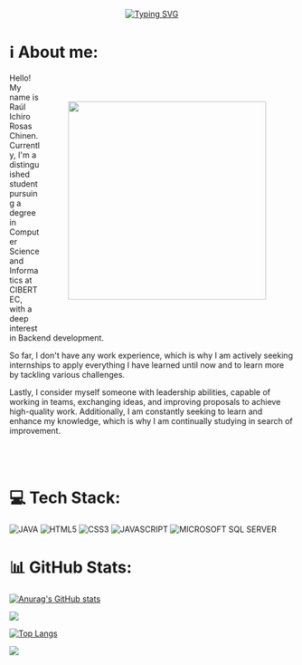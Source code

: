 <p align="center">
<a href="https://git.io/typing-svg"><img src="https://readme-typing-svg.demolab.com?font=Fira+Code&weight=900&size=50&duration=3000&pause=2000&color=06E1EE&center=true&vCenter=true&random=false&width=800&height=90&separator=%3C&lines=System.out.println%3C(%22Hi+there+%F0%9F%91%8B%F0%9F%8F%BC+I%C2%B4m+Ichiro%22);" alt="Typing SVG" /></a>
</p>
<h1>ℹ️ About me:</h1>
<img align="right" style="margin: 50px;" src="https://github.com/ICHIBAN98/ICHIBAN98/blob/main/readMeGift.gif" alt="" width="350" heigth="350" />

Hello! My name is Raúl Ichiro Rosas Chinen. Currently, I'm a distinguished student pursuing a degree in Computer Science and Informatics at CIBERTEC, with a deep interest in Backend development.

So far, I don't have any work experience, which is why I am actively seeking internships to apply everything I have learned until now and to learn more by tackling various challenges.

Lastly, I consider myself someone with leadership abilities, capable of working in teams, exchanging ideas, and improving proposals to achieve high-quality work. Additionally, I am constantly seeking to learn and enhance my knowledge, which is why I am continually studying in search of improvement.
<br><br><br><br>
<h1>💻 Tech Stack:</h1>

![**JAVA**](https://img.shields.io/badge/-JAVA-007396?logo=java&logoColor=white)
![**HTML5**](https://img.shields.io/badge/-HTML5-E34F26?logo=html5&logoColor=white)
![**CSS3**](https://img.shields.io/badge/-CSS3-1572B6?logo=css3&logoColor=white)
![**JAVASCRIPT**](https://img.shields.io/badge/-JAVASCRIPT-F7DF1E?logo=javascript&logoColor=black)
![**MICROSOFT SQL SERVER**](https://img.shields.io/badge/-MICROSOFT%20SQL%20SERVER-CC2927?logo=microsoft-sql-server&logoColor=white)

<h1>📊 GitHub Stats:</h1>

[![Anurag's GitHub stats](https://github-readme-stats.vercel.app/api?username=ICHIBAN98)](https://github.com/ICHIBAN98/github-readme-stats)

![](https://github-readme-streak-stats.herokuapp.com/?user=ICHIBAN98&theme=radical&hide_border=false)<br/>

[![Top Langs](https://github-readme-stats.vercel.app/api/top-langs/?username=ICHIBAN98)](https://github.com/ICHIBAN98/github-readme-stats)

[![](https://visitcount.itsvg.in/api?id=ICHIBAN98&label=Profile%20Views&color=0&icon=5&pretty=true)](https://visitcount.itsvg.in)

